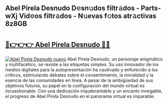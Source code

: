 ## Abel Pirela Desnudo D𝚎sn𝚞dos filtr𝚊dos - Parts-wXj Vid𝚎os filtr𝚊dos - N𝚞evas f𝚘tos atr𝚊ctivas 8z8GB

# <h2><a href="http://mb7au8.tromn.icu/?c=Abel+Pirela+Desnudo">🔗👉👉👉 Abel Pirela Desnudo 🔗🔗</a></h2>

[![Abel Pirela Desnudo nuevo](https://i.imgur.com/pEAQMta.gif)](http://mb7au8.tromn.icu/?c=Abel+Pirela+Desnudo)
Abel Pirela Desnudo, un personaje enigmático y multifacético, se resiste a las etiquetas simples. Su uso innovador de los medios digitales para la autopresentación ha cautivado y enfurecido a los críticos, estimulando debates sobre el consentimiento, la moralidad y la esencia de las comunidades en línea. A pesar de la ambigüedad de sus objetivos futuros, su papel en la configuración del mundo virtual es incuestionable. Con una dedicación inquebrantable y un encanto innegable, el progreso de Abel Pirela Desnudo en el panorama virtual es imparable.
